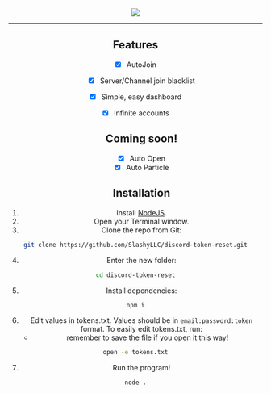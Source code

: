 <div align="center">
  <img src="https://github.com/VillainsRule/Rumbler/assets/101288516/e0f2b728-bc6f-46c7-a121-a07d5f0746ff">
  <hr>
  <h2>Features</h2>
  <p align="left">
    
    
- [x] AutoJoin
   - [x] Server/Channel join blacklist
- [x] Simple, easy dashboard
- [x] Infinite accounts
    
    
  </p>
  <h2>Coming soon!</h2>
  <p align="left">
    
    
    - [x] Auto Open
    - [x] Auto Particle
   
  </p>
  <h2>Installation</h2>

  
1. Install [NodeJS](https://nodejs.org/en/download/current).
2. Open your Terminal window.
3. Clone the repo from Git:
```bash
git clone https://github.com/SlashyLLC/discord-token-reset.git
```
4. Enter the new folder:
```bash
cd discord-token-reset
```
5. Install dependencies:
```bash
npm i
```
6. Edit values in tokens.txt. Values should be in `email:password:token` format. To easily edit tokens.txt, run:
     - remember to save the file if you open it this way!
```bash
open -e tokens.txt
```
7. Run the program!
```bash
node .
```

  
</div>
